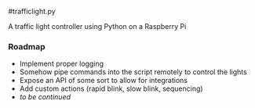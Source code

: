 #trafficlight.py

A traffic light controller using Python on a Raspberry Pi

### Roadmap
* Implement proper logging
* Somehow pipe commands into the script remotely to control the lights
* Expose an API of some sort to allow for integrations
* Add custom actions (rapid blink, slow blink, sequencing)
* *to be continued*
